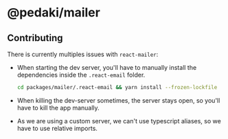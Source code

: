 # @pedaki/mailer

## Contributing

There is currently multiples issues with `react-mailer`:

- When starting the dev server, you'll have to manually install the dependencies inside the `.react-email` folder.

  ```bash
  cd packages/mailer/.react-email && yarn install --frozen-lockfile
  ```

- When killing the dev-server sometimes, the server stays open, so you'll have to kill the app manually.

- As we are using a custom server, we can't use typescript aliases, so we have to use relative imports.
